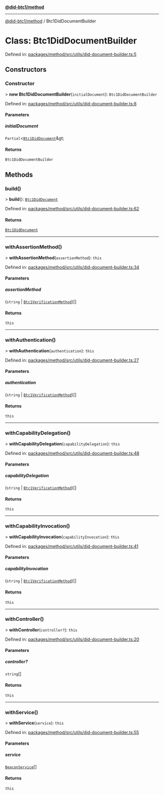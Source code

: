 [**@did-btc1/method**](../README.md)

***

[@did-btc1/method](../globals.md) / Btc1DidDocumentBuilder

# Class: Btc1DidDocumentBuilder

Defined in: [packages/method/src/utils/did-document-builder.ts:5](https://github.com/dcdpr/did-btc1-js/blob/4ab6f9915d95beed9bc633644c9db1539395f512/packages/method/src/utils/did-document-builder.ts#L5)

## Constructors

### Constructor

&gt; **new Btc1DidDocumentBuilder**(`initialDocument`): `Btc1DidDocumentBuilder`

Defined in: [packages/method/src/utils/did-document-builder.ts:8](https://github.com/dcdpr/did-btc1-js/blob/4ab6f9915d95beed9bc633644c9db1539395f512/packages/method/src/utils/did-document-builder.ts#L8)

#### Parameters

##### initialDocument

`Partial`\<[`Btc1DidDocument`](Btc1DidDocument.md)\&gt;

#### Returns

`Btc1DidDocumentBuilder`

## Methods

### build()

&gt; **build**(): [`Btc1DidDocument`](Btc1DidDocument.md)

Defined in: [packages/method/src/utils/did-document-builder.ts:62](https://github.com/dcdpr/did-btc1-js/blob/4ab6f9915d95beed9bc633644c9db1539395f512/packages/method/src/utils/did-document-builder.ts#L62)

#### Returns

[`Btc1DidDocument`](Btc1DidDocument.md)

***

### withAssertionMethod()

&gt; **withAssertionMethod**(`assertionMethod`): `this`

Defined in: [packages/method/src/utils/did-document-builder.ts:34](https://github.com/dcdpr/did-btc1-js/blob/4ab6f9915d95beed9bc633644c9db1539395f512/packages/method/src/utils/did-document-builder.ts#L34)

#### Parameters

##### assertionMethod

(`string` \| [`Btc1VerificationMethod`](Btc1VerificationMethod.md))[]

#### Returns

`this`

***

### withAuthentication()

&gt; **withAuthentication**(`authentication`): `this`

Defined in: [packages/method/src/utils/did-document-builder.ts:27](https://github.com/dcdpr/did-btc1-js/blob/4ab6f9915d95beed9bc633644c9db1539395f512/packages/method/src/utils/did-document-builder.ts#L27)

#### Parameters

##### authentication

(`string` \| [`Btc1VerificationMethod`](Btc1VerificationMethod.md))[]

#### Returns

`this`

***

### withCapabilityDelegation()

&gt; **withCapabilityDelegation**(`capabilityDelegation`): `this`

Defined in: [packages/method/src/utils/did-document-builder.ts:48](https://github.com/dcdpr/did-btc1-js/blob/4ab6f9915d95beed9bc633644c9db1539395f512/packages/method/src/utils/did-document-builder.ts#L48)

#### Parameters

##### capabilityDelegation

(`string` \| [`Btc1VerificationMethod`](Btc1VerificationMethod.md))[]

#### Returns

`this`

***

### withCapabilityInvocation()

&gt; **withCapabilityInvocation**(`capabilityInvocation`): `this`

Defined in: [packages/method/src/utils/did-document-builder.ts:41](https://github.com/dcdpr/did-btc1-js/blob/4ab6f9915d95beed9bc633644c9db1539395f512/packages/method/src/utils/did-document-builder.ts#L41)

#### Parameters

##### capabilityInvocation

(`string` \| [`Btc1VerificationMethod`](Btc1VerificationMethod.md))[]

#### Returns

`this`

***

### withController()

&gt; **withController**(`controller?`): `this`

Defined in: [packages/method/src/utils/did-document-builder.ts:20](https://github.com/dcdpr/did-btc1-js/blob/4ab6f9915d95beed9bc633644c9db1539395f512/packages/method/src/utils/did-document-builder.ts#L20)

#### Parameters

##### controller?

`string`[]

#### Returns

`this`

***

### withService()

&gt; **withService**(`service`): `this`

Defined in: [packages/method/src/utils/did-document-builder.ts:55](https://github.com/dcdpr/did-btc1-js/blob/4ab6f9915d95beed9bc633644c9db1539395f512/packages/method/src/utils/did-document-builder.ts#L55)

#### Parameters

##### service

[`BeaconService`](../interfaces/BeaconService.md)[]

#### Returns

`this`
